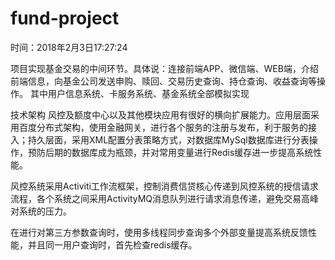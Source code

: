 # fund-project

时间：2018年2月3日17:27:24

项目实现基金交易的中间环节。具体说：连接前端APP、微信端、WEB端，介绍前端信息，向基金公司发送申购、赎回、交易历史查询、持仓查询、收益查询等操作。
其中用户信息系统、卡服务系统、基金系统全部模拟实现

技术架构
风控及额度中心以及其他模块应用有很好的横向扩展能力。应用层面采用百度分布式架构，使用金融网关，进行各个服务的注册与发布，利于服务的接入；持久层面，采用XML配置分表策略方式，对数据库MySql数据库进行分表操作，预防后期的数据库成为瓶颈，并对常用变量进行Redis缓存进一步提高系统性能。

风控系统采用Activiti工作流框架，控制消费信贷核心传递到风控系统的授信请求流程，各个系统之间采用ActivityMQ消息队列进行请求消息传递，避免交易高峰对系统的压力。

在进行对第三方参数查询时，使用多线程同步查询多个外部变量提高系统反馈性能，并且同一用户查询时，首先检查redis缓存。
